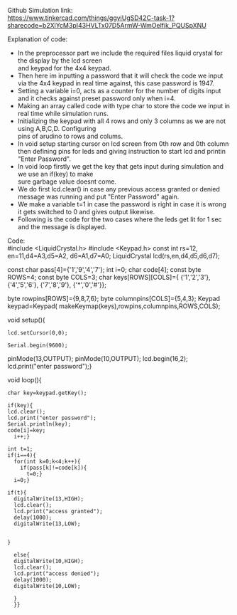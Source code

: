 Github Simulation link:  
https://www.tinkercad.com/things/ggyiUgSD42C-task-1?sharecode=b2XlYcM3pI43HVLTx07D5ArmW-WmOelfik_PQUSpXNU


Explanation of code:
- In the preprocessor part we include the required files liquid crystal for the display by the lcd screen  
  and keypad for the 4x4 keypad.  
- Then here im inputting a password that it will check the code we input  
  via the 4x4 keypad in real time against, this case password is 1947.  
- Setting a variable i=0, acts as a counter for the number of digits input and it checks against preset password only when i=4.  
- Making an array called code with type char to store the code we input in real time while simulation runs.  
- Initializing the keypad with all 4 rows and only 3 columns as we are not using A,B,C,D. Configuring  
  pins of arudino to rows and colums.  
- In void setup starting cursor on lcd screen from 0th row and 0th column then defining pins for leds and giving instruction to start lcd and printin "Enter Password".  
- In void loop firstly we get the key that gets input during simulation and we use an if(key) to make  
  sure garbage value doesnt come.  
- We do first lcd.clear() in case any previous access granted or denied message was running and put "Enter Password" again.  
- We make a variable t=1 in case the password is right in case it is wrong it gets switched to 0 and gives output likewise.  
- Following is the code for the two cases where the leds get lit for 1 sec and the message is displayed.  




Code:  
#include <LiquidCrystal.h>
#include <Keypad.h>
const int rs=12, en=11,d4=A3,d5=A2, d6=A1,d7=A0;
LiquidCrystal lcd(rs,en,d4,d5,d6,d7);

const char  pass[4]={'1','9','4','7'};
int i=0;
char code[4];
const byte ROWS=4;
const byte COLS=3;
char keys[ROWS][COLS]={
  {'1','2','3'},
  {'4','5','6'},
  {'7','8','9'},
  {'*','0','#'}};
  
  byte rowpins[ROWS]={9,8,7,6};
  byte columnpins[COLS]={5,4,3};
Keypad keypad=Keypad( makeKeymap(keys),rowpins,columnpins,ROWS,COLS);
  
  void setup(){
    
    lcd.setCursor(0,0);
    
    Serial.begin(9600);
  pinMode(13,OUTPUT);
   pinMode(10,OUTPUT);
  lcd.begin(16,2);
  lcd.print("enter password");}

  void loop(){
   

    char key=keypad.getKey();

    if(key){
    lcd.clear();
    lcd.print("enter password");
    Serial.println(key);
    code[i]=key;
      i++;}
    
    int t=1;
    if(i==4){
      for(int k=0;k<4;k++){
        if(pass[k]!=code[k]){
          t=0;}
      i=0;}
          
    if(t){
      digitalWrite(13,HIGH);
      lcd.clear();
      lcd.print("access granted");
      delay(1000);
      digitalWrite(13,LOW);
     
      
    }
      
      else{
      digitalWrite(10,HIGH);
      lcd.clear();
      lcd.print("access denied");
      delay(1000);
      digitalWrite(10,LOW);
      
      }
      }}

